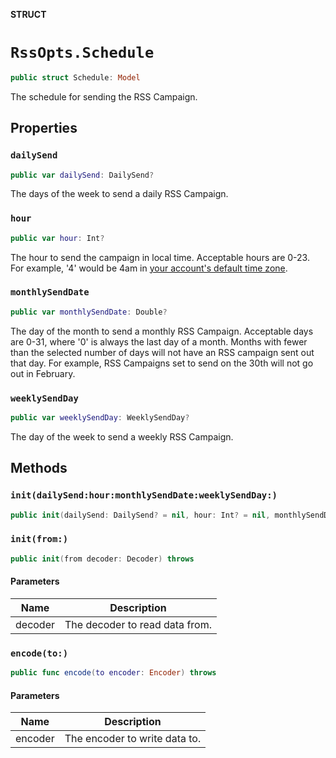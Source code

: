 **STRUCT**

# `RssOpts.Schedule`

```swift
public struct Schedule: Model
```

The schedule for sending the RSS Campaign.

## Properties
### `dailySend`

```swift
public var dailySend: DailySend?
```

The days of the week to send a daily RSS Campaign.

### `hour`

```swift
public var hour: Int?
```

The hour to send the campaign in local time. Acceptable hours are 0-23. For example, '4' would be 4am in [your account's default time zone](https://mailchimp.com/help/set-account-defaults/).

### `monthlySendDate`

```swift
public var monthlySendDate: Double?
```

The day of the month to send a monthly RSS Campaign. Acceptable days are 0-31, where '0' is always the last day of a month. Months with fewer than the selected number of days will not have an RSS campaign sent out that day. For example, RSS Campaigns set to send on the 30th will not go out in February.

### `weeklySendDay`

```swift
public var weeklySendDay: WeeklySendDay?
```

The day of the week to send a weekly RSS Campaign.

## Methods
### `init(dailySend:hour:monthlySendDate:weeklySendDay:)`

```swift
public init(dailySend: DailySend? = nil, hour: Int? = nil, monthlySendDate: Double? = nil, weeklySendDay: WeeklySendDay? = nil)
```

### `init(from:)`

```swift
public init(from decoder: Decoder) throws
```

#### Parameters

| Name | Description |
| ---- | ----------- |
| decoder | The decoder to read data from. |

### `encode(to:)`

```swift
public func encode(to encoder: Encoder) throws
```

#### Parameters

| Name | Description |
| ---- | ----------- |
| encoder | The encoder to write data to. |